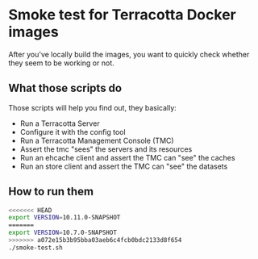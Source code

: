 # Smoke test for Terracotta Docker images

After you've locally build the images, you want to quickly check whether they seem to be working or not.

## What those scripts do

Those scripts will help you find out, they basically:

* Run a Terracotta Server
* Configure it with the config tool
* Run a Terracotta Management Console (TMC)
* Assert the tmc "sees" the servers and its resources
* Run an ehcache client and assert the TMC can "see" the caches
* Run an store client and assert the TMC can "see" the datasets

## How to run them

```bash
<<<<<<< HEAD
export VERSION=10.11.0-SNAPSHOT
=======
export VERSION=10.7.0-SNAPSHOT
>>>>>>> a072e15b3b95bba03aeb6c4fcb0bdc2133d8f654
./smoke-test.sh
```